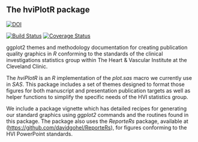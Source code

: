 ## The hviPlotR package ##
[![DOI](https://zenodo.org/badge/5745/ehrlinger/hviPlotR.png)](http://dx.doi.org/10.5281/zenodo.11780)

[![Build Status](https://travis-ci.org/ehrlinger/hviPlotR.svg?branch=master)](https://travis-ci.org/ehrlinger/hviPlotR)
[![Coverage Status](https://coveralls.io/repos/ehrlinger/hviPlotR/badge.svg)](https://coveralls.io/r/ehrlinger/hviPlotR)

ggplot2 themes and methodology documentation for creating publication quality graphics in *R* conforming to the standards of the clinical investigations statistics group within The Heart \& Vascular Institute at the Cleveland Clinic.

The *hviPlotR* is an *R* implementation of the *plot.sas* macro we currently use in *SAS*.  This package includes a set of themes designed to format those figures for both manuscript and presentation publication targets as well as helper functions to simplify the specific needs of the HVI statistics group.

We include a package vignette which has detailed recipes for generating our standard graphics using *ggplot2* commands and the routines found in this package. The package also uses the *ReporteRs* package, available at (https://github.com/davidgohel/ReporteRs), for figures conforming to the HVI PowerPoint standards. 